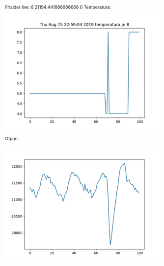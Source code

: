 Frizider live: 8
21194.441666666666 
0
Temperatura:

![alt text](https://raw.githubusercontent.com/matej14086/frizider/master/images/temp.jpg?)


Otpor:

![alt text](https://raw.githubusercontent.com/matej14086/frizider/master/images/otpor.jpg?)
